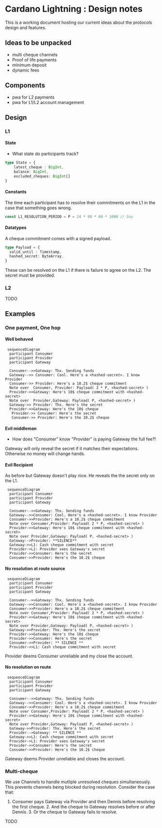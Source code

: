 # Cardano Lightning : Design notes

This is a working document hosting our current ideas about the protocols design and features.

## Ideas to be unpacked

- multi cheque channels 
- Proof of life payments 
- minimum deposit
- dynamic fees

## Components

+ pwa for L2 payments 
+ pwa for L1/L2 account management 


## Design

### L1

#### State

+ What state do participants track? 

```ts
type State = {
    latest_cheque : BigInt,
    balance: BigInt, 
    excluded_cheques: BigInt[]
}
```



#### Constants 

The time each participant has to resolve their commitments on the L1
in the case that something goes wrong.
```ts
const L1_RESOLUTION_PERIOD = P = 24 * 60 * 60 * 1000 // Day 
```

#### Datatypes

A cheque commitment comes with a signed payload.
```ts
type Payload = {
  valid_until : Timestamp,
  hashed_secret: ByteArray,
}
```
These can be resolved on the L1 if there is failure to agree on the L2.
The secret must be provided. 

### L2 

TODO

## Examples 

### One payment, One hop

#### Well behaved

```mermaid
 sequenceDiagram
  participant Consumer
  participant Provider
  participant Gateway

  Consumer-->>Gateway: Thx. Sending funds
  Gateway-->> Consumer: Cool. Here's a <hashed-secret>. I know  Provider
  Consumer->> Provider: Here's a 10.2$ cheque commitment
  Note over  Consumer, Provider: Payload( 2 * P, <hashed-secret> )
  Provider->>Gateway: Here's 10$ cheque commitment with <hashed-secret>
  Note over  Provider,Gateway: Payload( P, <hashed-secret> )
  Gateway->> Provider: Thx. Here's the secret
  Provider->>Gateway: Here's the 10$ cheque
   Provider->> Consumer: Here's the secret
   Consumer->> Provider: Here's the 10.2$ cheque
```

#### Evil middleman 

+ How does "Consumer" know "Provider" is paying Gateway the full fee?! 

Gateway will only reveal the secret if it matches their expectations. 
Otherwise no money will change hands. 


#### Evil Recipient

As before but Gateway doesn't play nice.
He reveals the the secret only on the L1.

```mermaid
 sequenceDiagram
  participant Consumer
  participant Provider
  participant Gateway

  Consumer-->>Gateway: Thx. Sending funds
  Gateway-->>Consumer: Cool. Here's a <hashed-secret>. I know Provider
  Consumer->>Provider: Here's a 10.2$ cheque commitment
  Note over Consumer,Provider: Payload( 2 * P, <hashed-secret> )
  Provider->>Gateway: Here's 10$ cheque commitment with <hashed-secret>
  Note over Provider,Gateway: Payload( P, <hashed-secret> )
  Gateway-->Provider: **SILENCE**
  Gateway->>L1: Cash cheque commitment with secret
  Provider->L1: Provider sees Gateway's secret
  Provider->>Consumer: Here's the secret
  Consumer->>Provider: Here's the 10.2$ cheque
```

#### No resolution at route source

```mermaid
 sequenceDiagram
  participant Consumer
  participant Provider
  participant Gateway

  Consumer-->>Gateway: Thx. Sending funds
  Gateway-->>Consumer: Cool. Here's a <hashed-secret>. I know Provider
  Consumer->>Provider: Here's a 10.2$ cheque commitment
  Note over Consumer,Provider: Payload( 2 * P, <hashed-secret> )
  Provider->>Gateway: Here's 10$ cheque commitment with <hashed-secret>
  Note over Provider,Gateway: Payload( P, <hashed-secret> )
  Gateway->>Provider: Thx. Here's the secret
  Provider->>Gateway: Here's the 10$ cheque
  Provider->>Consumer: Here's the secret
  Consumer->>Provider: ** SILENCE **
  Provider->>L1: Cash cheque commitment with secret
```
Provider deems Consumer unreliable and my close the account. 

#### No resolution on route

```mermaid
 sequenceDiagram
  participant Consumer
  participant Provider
  participant Gateway

  Consumer-->>Gateway: Thx. Sending funds
  Gateway-->>Consumer: Cool. Here's a <hashed-secret>. I know Provider
  Consumer->>Provider: Here's a 10.2$ cheque commitment
  Note over Consumer,Provider: Payload( 2 * P, <hashed-secret> )
  Provider->>Gateway: Here's 10$ cheque commitment with <hashed-secret>
  Note over Provider,Gateway: Payload( P, <hashed-secret> )
  Gateway->>Provider: Thx. Here's the secret
  Provider-->Gateway: ** SILENCE **
  Gateway->>L1: Cash cheque commitment with secret
  Provider->L1: Provider sees Gateway's secret
  Provider->>Consumer: Here's the secret
  Consumer->>Provider: Here's the 10.2$ cheque
```
Gateway deems Provider unreliable and closes the account.

### Multi-cheque 

We use Channels to handle mutliple unresolved cheques simultaneously.
This prevents channels being blocked during resolution.
Consider the case that: 

1. Consumer pays Gateway via Provider and then Dennis before resolving the first cheque.
    2. And the cheque to Gateway resolves before or after Dennis. 
    3. Or the cheque to Gateway fails to resolve.  

TODO
